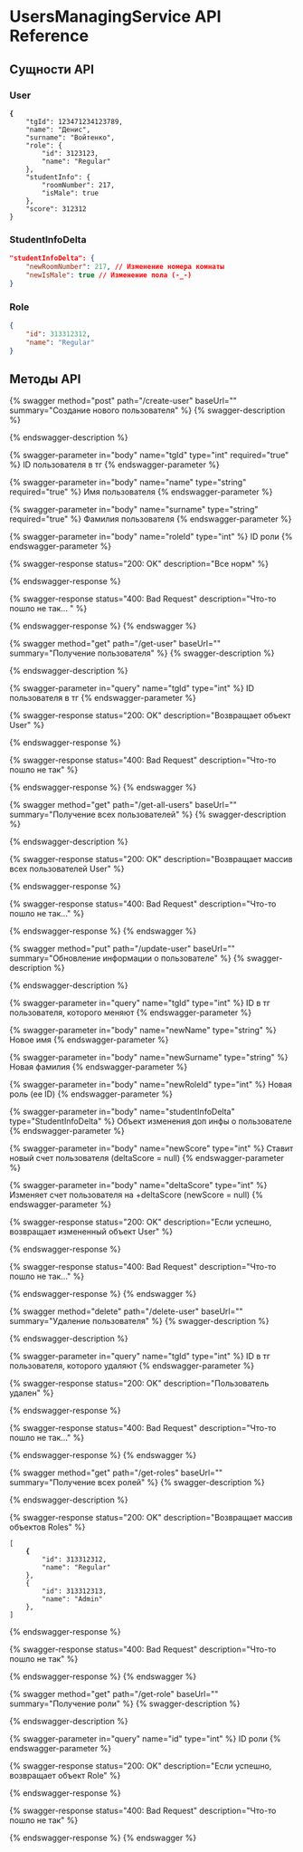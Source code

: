 # UsersManagingService API Reference

## Сущности API

### User

<pre class="language-json"><code class="lang-json"><strong>{
</strong>    "tgId": 123471234123789,
    "name": "Денис",
    "surname": "Войтенко",
    "role": {
        "id": 3123123,
        "name": "Regular"
    },
    "studentInfo": {
        "roomNumber": 217,
        "isMale": true
    },
    "score": 312312
}
</code></pre>

### StudentInfoDelta

```json
"studentInfoDelta": {
    "newRoomNumber": 217, // Изменение номера комнаты
    "newIsMale": true // Изменение пола (-_-)
}
```

### Role

```json
{
    "id": 313312312,
    "name": "Regular"
}
```

## Методы API

{% swagger method="post" path="/create-user" baseUrl="" summary="Создание нового пользователя" %}
{% swagger-description %}

{% endswagger-description %}

{% swagger-parameter in="body" name="tgId" type="int" required="true" %}
ID пользователя в тг
{% endswagger-parameter %}

{% swagger-parameter in="body" name="name" type="string" required="true" %}
Имя пользователя
{% endswagger-parameter %}

{% swagger-parameter in="body" name="surname" type="string" required="true" %}
Фамилия пользователя
{% endswagger-parameter %}

{% swagger-parameter in="body" name="roleId" type="int" %}
ID роли&#x20;
{% endswagger-parameter %}

{% swagger-response status="200: OK" description="Все норм" %}

{% endswagger-response %}

{% swagger-response status="400: Bad Request" description="Что-то пошло не так... " %}

{% endswagger-response %}
{% endswagger %}

{% swagger method="get" path="/get-user" baseUrl="" summary="Получение пользователя" %}
{% swagger-description %}

{% endswagger-description %}

{% swagger-parameter in="query" name="tgId" type="int" %}
ID пользователя в тг
{% endswagger-parameter %}

{% swagger-response status="200: OK" description="Возвращает объект User" %}

{% endswagger-response %}

{% swagger-response status="400: Bad Request" description="Что-то пошло не так" %}

{% endswagger-response %}
{% endswagger %}

{% swagger method="get" path="/get-all-users" baseUrl="" summary="Получение всех пользователей" %}
{% swagger-description %}

{% endswagger-description %}

{% swagger-response status="200: OK" description="Возвращает массив всех пользователей User" %}

{% endswagger-response %}

{% swagger-response status="400: Bad Request" description="Что-то пошло не так..." %}

{% endswagger-response %}
{% endswagger %}

{% swagger method="put" path="/update-user" baseUrl="" summary="Обновление информации о пользователе" %}
{% swagger-description %}

{% endswagger-description %}

{% swagger-parameter in="query" name="tgId" type="int" %}
ID в тг пользователя, которого меняют
{% endswagger-parameter %}

{% swagger-parameter in="body" name="newName" type="string" %}
Новое имя
{% endswagger-parameter %}

{% swagger-parameter in="body" name="newSurname" type="string" %}
Новая фамилия
{% endswagger-parameter %}

{% swagger-parameter in="body" name="newRoleId" type="int" %}
Новая роль (ее ID)
{% endswagger-parameter %}

{% swagger-parameter in="body" name="studentInfoDelta" type="StudentInfoDelta" %}
Объект изменения доп инфы о пользователе
{% endswagger-parameter %}

{% swagger-parameter in="body" name="newScore" type="int" %}
Ставит новый счет пользователя (deltaScore = null)
{% endswagger-parameter %}

{% swagger-parameter in="body" name="deltaScore" type="int" %}
Изменяет счет пользователя на +deltaScore (newScore = null)
{% endswagger-parameter %}

{% swagger-response status="200: OK" description="Если успешно, возвращает измененный объект User" %}

{% endswagger-response %}

{% swagger-response status="400: Bad Request" description="Что-то пошло не так..." %}

{% endswagger-response %}
{% endswagger %}

{% swagger method="delete" path="/delete-user" baseUrl="" summary="Удаление пользователя" %}
{% swagger-description %}

{% endswagger-description %}

{% swagger-parameter in="query" name="tgId" type="int" %}
ID в тг пользователя, которого удаляют
{% endswagger-parameter %}

{% swagger-response status="200: OK" description="Пользователь удален" %}

{% endswagger-response %}

{% swagger-response status="400: Bad Request" description="Что-то пошло не так..." %}

{% endswagger-response %}
{% endswagger %}

{% swagger method="get" path="/get-roles" baseUrl="" summary="Получение всех ролей" %}
{% swagger-description %}

{% endswagger-description %}

{% swagger-response status="200: OK" description="Возвращает массив объектов Roles" %}
<pre class="language-json"><code class="lang-json">[
<strong>    {
</strong>        "id": 313312312,
        "name": "Regular"
    },
    {
        "id": 313312313,
        "name": "Admin"
    },
]
</code></pre>
{% endswagger-response %}

{% swagger-response status="400: Bad Request" description="Что-то пошло не так" %}

{% endswagger-response %}
{% endswagger %}

{% swagger method="get" path="/get-role" baseUrl="" summary="Получение роли" %}
{% swagger-description %}

{% endswagger-description %}

{% swagger-parameter in="query" name="id" type="int" %}
ID роли
{% endswagger-parameter %}

{% swagger-response status="200: OK" description="Если успешно, возвращает объект Role" %}

{% endswagger-response %}

{% swagger-response status="400: Bad Request" description="Что-то пошло не так" %}

{% endswagger-response %}
{% endswagger %}
